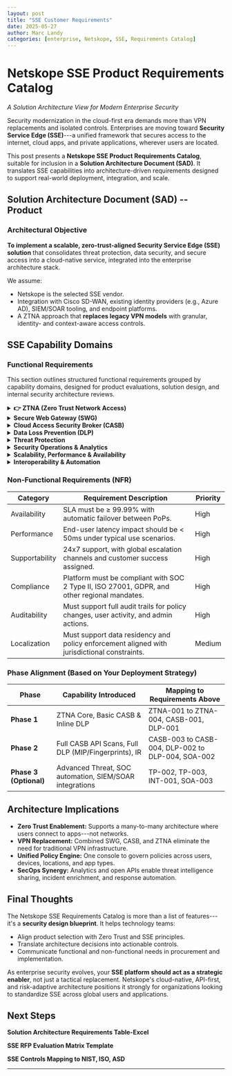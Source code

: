 ```yaml
---
layout: post
title: "SSE Customer Requirements"
date: 2025-05-27
author: Marc Landy
categories: [enterprise, Netskope, SSE, Requirements Catalog]
---
```

# Netskope SSE Product Requirements Catalog

*A Solution Architecture View for Modern Enterprise Security*

Security modernization in the cloud-first era demands more than VPN replacements and isolated controls. Enterprises are moving toward **Security Service Edge (SSE)**---a unified framework that secures access to the internet, cloud apps, and private applications, wherever users are located.

This post presents a **Netskope SSE Product Requirements Catalog**, suitable for inclusion in a **Solution Architecture Document (SAD)**. It translates SSE capabilities into architecture-driven requirements designed to support real-world deployment, integration, and scale.

## Solution Architecture Document (SAD) -- Product

### Architectural Objective

**To implement a scalable, zero-trust-aligned Security Service Edge (SSE) solution** that consolidates threat protection, data security, and secure access into a cloud-native service, integrated into the enterprise architecture stack.

We assume:

- Netskope is the selected SSE vendor.
- Integration with Cisco SD-WAN, existing identity providers (e.g., Azure AD), SIEM/SOAR tooling, and endpoint platforms.
- A ZTNA approach that **replaces legacy VPN models** with granular, identity- and context-aware access controls.

## SSE Capability Domains 

### Functional Requirements

This section outlines structured functional requirements grouped by capability domains, designed for product evaluations, solution design, and internal security architecture reviews.

<details>
<summary><strong>👉 ZTNA (Zero Trust Network Access)</strong></summary>
<br>

| **ID** | **Requirement Description** | **Priority** | **Compliance / Standards** |
|--------|----------------------------|--------------|---------------------------|
| ZTNA-001 | Must provide secure access to private applications without relying on traditional VPN. | High | NIST 800-207 Zero Trust |
| ZTNA-002 | Must support identity-based, device-aware, and posture-aware access policies. | High | Microsoft CA, Entra ID integration |
| ZTNA-003 | Must support both client-based and clientless (browser-based) access for managed and unmanaged devices. | High | BYOD and hybrid user support |
| ZTNA-004 | Must support integration with SD-WAN (Cisco) via GRE/IPSec tunnels and IPsec-GW. | High | SD-WAN integration (Cisco Validated Design) |
| ZTNA-005 | Should support reverse access for server-initiated use-cases such as patching, VoIP, and RDP. | Medium | Legacy App and IT Support |

</details>

<details>
<summary><strong>Secure Web Gateway (SWG)</strong></summary>
<br>

**Purpose:** Enforce acceptable internet usage, prevent web-based threats, and control access to risky or non-compliant content.

| **ID** | **Requirement** | **Priority** |
|--------|----------------|--------------|
| SWG-001 | Provide full web traffic inspection (HTTP/HTTPS), including URL filtering and real-time content classification. | High |
| SWG-002 | Support SSL decryption and inspection with policy-based control (e.g. bypass for financial/health sites). | High |
| SWG-003 | Enforce acceptable use policies (AUP), including safe search, file-type restrictions, and custom URL categories. | Medium |

</details>

<details>
<summary><strong>Cloud Access Security Broker (CASB)</strong></summary>
<br>

**Purpose:** Detect and control cloud service usage (both sanctioned and shadow IT), enforce security policies, and protect sensitive data in SaaS environments.

| **ID** | **Requirement** | **Priority** |
|--------|----------------|--------------|
| CASB-001 | Provide visibility and control over all sanctioned/unsanctioned SaaS usage, including Shadow IT discovery. | High |
| CASB-002 | Offer inline protection to block or coach risky cloud behaviors (e.g., uploading sensitive data to personal Dropbox). | High |
| CASB-003 | Include contextual risk scores for cloud apps (based on compliance, data sharing, location, etc.). | High |
| CASB-004 | Integrate with SaaS APIs (e.g., M365, Salesforce, Box) for out-of-band inspection, auditing, and remediation workflows. | High |

</details>

<details>
<summary><strong>Data Loss Prevention (DLP)</strong></summary>
<br>

**Purpose:** Prevent leakage of sensitive data across web, cloud, and private applications through content-aware inspection and control.

| **ID** | **Requirement** | **Priority** |
|--------|----------------|--------------|
| DLP-001 | Offer advanced DLP with pre-built policies for PII, PHI, PCI, including pattern matching and file fingerprinting. | High |
| DLP-002 | Support Microsoft Information Protection (MIP/AIP) label detection and enforcement. | High |
| DLP-003 | Enable DLP across inline traffic, APIs (SaaS), and private applications consistently ("unified DLP"). | High |
| DLP-004 | Include OCR capability to detect sensitive information embedded in images (e.g., screenshots, scanned documents). | Medium |

</details>

<details>
<summary><strong>Threat Protection</strong></summary>
<br>

**Purpose:** Detect and block malware, ransomware, and advanced threats in web and cloud traffic using AI/ML and sandboxing.

| **ID** | **Requirement** | **Priority** |
|--------|----------------|--------------|
| TP-001 | Use multilayered threat detection, including signature-based, heuristic, and sandbox analysis for zero-day threats. | High |
| TP-002 | Detect behavioral anomalies (e.g., data exfiltration, suspicious access patterns) using machine learning. | Medium |
| TP-003 | Integrate with SIEM, SOAR, EDR/XDR platforms for alert forwarding and automated response actions. | High |

</details>

<details>
<summary><strong>Security Operations & Analytics</strong></summary>
<br>

**Purpose:** Provide visibility into user, app, and data activity with actionable dashboards, logs, and integration into existing security workflows.

| **ID** | **Requirement** | **Priority** |
|--------|----------------|--------------|
| SOA-001 | Offer rich dashboards and analytics on user activity, traffic patterns, app usage, and policy violations. | High |
| SOA-002 | Enable log export via syslog, APIs, or to cloud storage for integration with SIEM platforms (e.g., Splunk, Sentinel). | High |
| SOA-003 | Support role-based access to dashboards tailored for SecOps, risk, compliance, and application teams. | Medium |

</details>

<details>
<summary><strong>Scalability, Performance & Availability</strong></summary>
<br>

**Purpose:** Ensure the SSE platform scales with user demand, delivers consistent performance globally, and meets enterprise-grade availability.

| **ID** | **Requirement** | **Priority** |
|--------|----------------|--------------|
| SA-001 | Leverage a globally distributed PoP architecture for low-latency, high-availability traffic routing. | High |
| SA-002 | Provide elastic scalability to handle tens of thousands of concurrent sessions without performance degradation. | High |
| SA-003 | Support multi-tenancy and delegated administration for large enterprises or MSSP models. | High |

</details>

<details>
<summary><strong>Interoperability & Automation</strong></summary>
<br>

**Purpose:** Provide APIs and automation hooks for integration with enterprise ITSM, IAM, CI/CD, and security tooling ecosystems.

| **ID** | **Requirement** | **Priority** |
|--------|----------------|--------------|
| INT-001 | Provide open, RESTful APIs for policy configuration, reporting, incident triage, and alerting integration. | High |
| INT-002 | Support Infrastructure-as-Code (IaC) practices via Terraform modules, JSON templates, or API scripting. | Medium |

</details>

### Non-Functional Requirements (NFR)

| **Category** | **Requirement Description** | **Priority** |
|--------------|----------------------------|--------------|
| Availability | SLA must be ≥ 99.99% with automatic failover between PoPs. | High |
| Performance | End-user latency impact should be < 50ms under typical use scenarios. | High |
| Supportability | 24x7 support, with global escalation channels and customer success assigned. | High |
| Compliance | Platform must be compliant with SOC 2 Type II, ISO 27001, GDPR, and other regional mandates. | High |
| Auditability | Must support full audit trails for policy changes, user activity, and admin actions. | High |
| Localization | Must support data residency and policy enforcement aligned with jurisdictional constraints. | Medium |

### Phase Alignment (Based on Your Deployment Strategy)

| **Phase** | **Capability Introduced** | **Mapping to Requirements Above** |
|-----------|----------------------------|-----------------------------------|
| **Phase 1** | ZTNA Core, Basic CASB & Inline DLP | ZTNA-001 to ZTNA-004, CASB-001, DLP-001 |
| **Phase 2** | Full CASB API Scans, Full DLP (MIP/Fingerprints), IR | CASB-003 to CASB-004, DLP-002 to DLP-004, SOA-002 |
| **Phase 3 (Optional)** | Advanced Threat, SOC automation, SIEM/SOAR integrations | TP-002, TP-003, INT-001, SOA-003 |

## Architecture Implications

- **Zero Trust Enablement:** Supports a many-to-many architecture where users connect to apps---not networks.
- **VPN Replacement:** Combined SWG, CASB, and ZTNA eliminate the need for traditional VPN infrastructure.
- **Unified Policy Engine:** One console to govern policies across users, devices, locations, and app types.
- **SecOps Synergy:** Analytics and open APIs enable threat intelligence sharing, incident enrichment, and response automation.

## Final Thoughts

The Netskope SSE Requirements Catalog is more than a list of features---it's a **security design blueprint**. It helps technology teams:

- Align product selection with Zero Trust and SSE principles.
- Translate architecture decisions into actionable controls.
- Communicate functional and non-functional needs in procurement and implementation.

As enterprise security evolves, your **SSE platform should act as a strategic enabler**, not just a tactical replacement. Netskope's cloud-native, API-first, and risk-adaptive architecture positions it strongly for organizations looking to standardize SSE across global users and applications.

## Next Steps

**Solution Architecture Requirements Table-Excel**

**SSE RFP Evaluation Matrix Template**

**SSE Controls Mapping to NIST, ISO, ASD**

---

